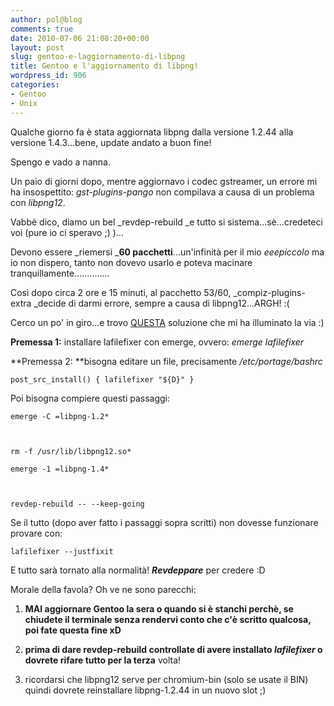 ```yaml
---
author: pol@blog
comments: true
date: 2010-07-06 21:08:20+00:00
layout: post
slug: gentoo-e-laggiornamento-di-libpng
title: Gentoo e l'aggiornamento di libpng!
wordpress_id: 906
categories:
- Gentoo
- Unix
---
```


Qualche giorno fa è stata aggiornata libpng dalla versione 1.2.44 alla versione 1.4.3...bene, update andato a buon fine!

Spengo e vado a nanna.

Un paio di giorni dopo, mentre aggiornavo i codec gstreamer, un errore mi ha insospettito: _gst-plugins-pango_ non compilava a causa di un problema con _libpng12_.

Vabbè dico, diamo un bel _revdep-rebuild _e tutto si sistema...sè...credeteci voi (pure io ci speravo ;) )...

Devono essere _riemersi _**60 pacchetti**...un'infinità per il mio _eeepiccolo_ ma io non dispero, tanto non dovevo usarlo e poteva macinare tranquillamente..............

Così dopo circa 2 ore e 15 minuti, al pacchetto 53/60, _compiz-plugins-extra _decide di darmi errore, sempre a causa di libpng12...ARGH! :(

Cerco un po' in giro...e trovo [QUESTA](http://blog.flameeyes.eu/2010/06/29/stable-users-libpng-update) soluzione che mi ha illuminato la via :)

**Premessa 1:** installare lafilefixer con emerge, ovvero: _emerge lafilefixer_

**Premessa 2: **bisogna editare un file, precisamente _/etc/portage/bashrc_


`post_src_install() {
lafilefixer "${D}"
}`


Poi bisogna compiere questi passaggi:


`emerge -C =libpng-1.2*`




` `




`rm -f /usr/lib/libpng12.so*`




`emerge -1 =libpng-1.4*`


` `


`revdep-rebuild -- --keep-going`


Se il tutto (dopo aver fatto i passaggi sopra scritti) non dovesse funzionare provare con:


`lafilefixer --justfixit`


E tutto sarà tornato alla normalità! _**Revdeppare**_ per credere :D

Morale della favola? Oh ve ne sono parecchi:



	
  1. **MAI aggiornare Gentoo la sera o quando si è stanchi perchè, se chiudete il terminale senza rendervi conto che c'è scritto qualcosa, poi fate questa fine xD**

	
  2. **prima di dare revdep-rebuild controllate di avere installato _lafilefixer_ o dovrete rifare tutto per la terza** volta!

	
  3. ricordarsi che libpng12 serve per chromium-bin (solo se usate il BIN) quindi dovrete reinstallare libpng-1.2.44 in un nuovo slot ;)


